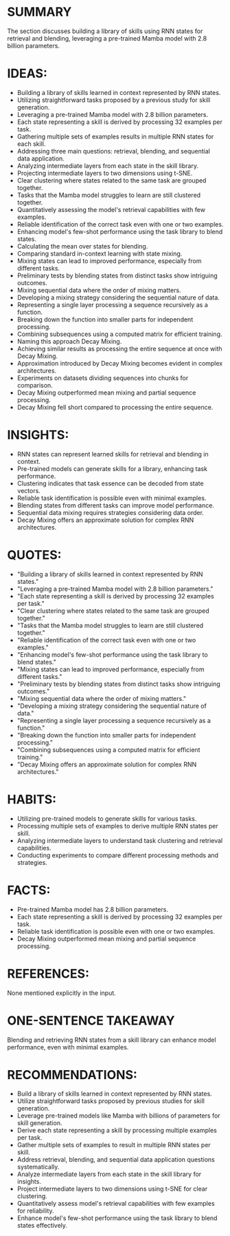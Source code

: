# SUMMARY
The section discusses building a library of skills using RNN states for retrieval and blending, leveraging a pre-trained Mamba model with 2.8 billion parameters.

# IDEAS:
- Building a library of skills learned in context represented by RNN states.
- Utilizing straightforward tasks proposed by a previous study for skill generation.
- Leveraging a pre-trained Mamba model with 2.8 billion parameters.
- Each state representing a skill is derived by processing 32 examples per task.
- Gathering multiple sets of examples results in multiple RNN states for each skill.
- Addressing three main questions: retrieval, blending, and sequential data application.
- Analyzing intermediate layers from each state in the skill library.
- Projecting intermediate layers to two dimensions using t-SNE.
- Clear clustering where states related to the same task are grouped together.
- Tasks that the Mamba model struggles to learn are still clustered together.
- Quantitatively assessing the model's retrieval capabilities with few examples.
- Reliable identification of the correct task even with one or two examples.
- Enhancing model's few-shot performance using the task library to blend states.
- Calculating the mean over states for blending.
- Comparing standard in-context learning with state mixing.
- Mixing states can lead to improved performance, especially from different tasks.
- Preliminary tests by blending states from distinct tasks show intriguing outcomes.
- Mixing sequential data where the order of mixing matters.
- Developing a mixing strategy considering the sequential nature of data.
- Representing a single layer processing a sequence recursively as a function.
- Breaking down the function into smaller parts for independent processing.
- Combining subsequences using a computed matrix for efficient training.
- Naming this approach Decay Mixing.
- Achieving similar results as processing the entire sequence at once with Decay Mixing.
- Approximation introduced by Decay Mixing becomes evident in complex architectures.
- Experiments on datasets dividing sequences into chunks for comparison.
- Decay Mixing outperformed mean mixing and partial sequence processing.
- Decay Mixing fell short compared to processing the entire sequence.

# INSIGHTS:
- RNN states can represent learned skills for retrieval and blending in context.
- Pre-trained models can generate skills for a library, enhancing task performance.
- Clustering indicates that task essence can be decoded from state vectors.
- Reliable task identification is possible even with minimal examples.
- Blending states from different tasks can improve model performance.
- Sequential data mixing requires strategies considering data order.
- Decay Mixing offers an approximate solution for complex RNN architectures.

# QUOTES:
- "Building a library of skills learned in context represented by RNN states."
- "Leveraging a pre-trained Mamba model with 2.8 billion parameters."
- "Each state representing a skill is derived by processing 32 examples per task."
- "Clear clustering where states related to the same task are grouped together."
- "Tasks that the Mamba model struggles to learn are still clustered together."
- "Reliable identification of the correct task even with one or two examples."
- "Enhancing model's few-shot performance using the task library to blend states."
- "Mixing states can lead to improved performance, especially from different tasks."
- "Preliminary tests by blending states from distinct tasks show intriguing outcomes."
- "Mixing sequential data where the order of mixing matters."
- "Developing a mixing strategy considering the sequential nature of data."
- "Representing a single layer processing a sequence recursively as a function."
- "Breaking down the function into smaller parts for independent processing."
- "Combining subsequences using a computed matrix for efficient training."
- "Decay Mixing offers an approximate solution for complex RNN architectures."

# HABITS:
- Utilizing pre-trained models to generate skills for various tasks.
- Processing multiple sets of examples to derive multiple RNN states per skill.
- Analyzing intermediate layers to understand task clustering and retrieval capabilities.
- Conducting experiments to compare different processing methods and strategies.

# FACTS:
- Pre-trained Mamba model has 2.8 billion parameters.
- Each state representing a skill is derived by processing 32 examples per task.
- Reliable task identification is possible even with one or two examples.
- Decay Mixing outperformed mean mixing and partial sequence processing.

# REFERENCES:
None mentioned explicitly in the input.

# ONE-SENTENCE TAKEAWAY
Blending and retrieving RNN states from a skill library can enhance model performance, even with minimal examples.

# RECOMMENDATIONS:
- Build a library of skills learned in context represented by RNN states.
- Utilize straightforward tasks proposed by previous studies for skill generation.
- Leverage pre-trained models like Mamba with billions of parameters for skill generation.
- Derive each state representing a skill by processing multiple examples per task.
- Gather multiple sets of examples to result in multiple RNN states per skill.
- Address retrieval, blending, and sequential data application questions systematically.
- Analyze intermediate layers from each state in the skill library for insights.
- Project intermediate layers to two dimensions using t-SNE for clear clustering.
- Quantitatively assess model's retrieval capabilities with few examples for reliability.
- Enhance model's few-shot performance using the task library to blend states effectively.